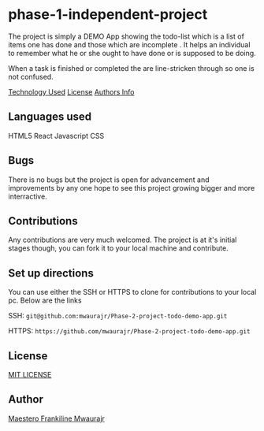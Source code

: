 # phase-1-independent-project

The project is simply a DEMO App showing the todo-list which is a list of items one has done and those which are incomplete . It helps an individual to remember what he or she ought to have done or is supposed to be doing. 

When a task is finished or completed the are line-stricken through so one is not confused.

[Technology Used](#languagess)
[License](#license)
[Authors Info](#author)


## Languages used

HTML5
React Javascript
CSS

## Bugs

There is no bugs but the project is open for advancement and improvements by any one hope to see this project growing bigger and more interractive.

## Contributions
Any contributions are very much welcomed. The project is at it's initial stages though, you can fork it to your local machine and contribute.

## Set up directions
You can use either the SSH or HTTPS to clone for contributions to your local pc. Below are the links


SSH: `git@github.com:mwaurajr/Phase-2-project-todo-demo-app.git`

HTTPS: `https://github.com/mwaurajr/Phase-2-project-todo-demo-app.git`


## License
[MIT LICENSE](License)


## Author 
[Maestero Frankiline Mwaurajr](https://github.com/mwaurajr/mwaurajr.git)
